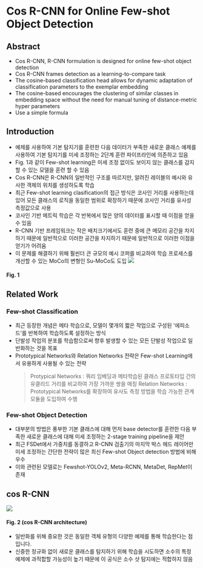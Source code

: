 # Cos R-CNN for Online Few-shot Object Detection

## Abstract
* Cos R-CNN, R-CNN formulation is designed for online few-shot object detection
* Cos R-CNN frames detection as a learning-to-compare task
* The cosine-based classification head allows for dynamic adaptation of classification parameters to the exemplar embedding
* The cosine-based encourages the clustering of similar classes in embedding space without the need for manual tuning of distance-metric hyper parameters
* Use a simple formula

## Introduction
* 예제를 사용하여 기본 탐지기를 훈련한 다음 데이터가 부족한 새로운 클래스 예제를 사용하여 기본 탐지기를 미세 조정하는 2단계 훈련 파이프라인에 의존하고 있음
* Fig. 1과 같이 Few-shot learning은 미세 조정 없이도 보이지 않는 클래스를 감지할 수 있는 모델을 훈련 할 수 있음
* Cos R-CNN은 R-CNN의 일반적인 구조를 따르지만, 알려진 레이블의 예시와 유사한 객체의 위치를 생성하도록 학습
* 최근 Few-shot learning clasification의 접근 방식은 코사인 거리를 사용하는데 있어 모든 클래스의 로직을 동일한 범위로 확장하기 때문에 코사인 거리를 유사성 측정값으로 사용
* 코사인 기반 메트릭 학습은 각 반복에서 많은 양의 데이터를 표시할 때 이점을 얻을 수 있음
* R-CNN 기반 프레임워크는 작은 배치크기에서도 훈련 중에 큰 메모리 공간을 차지하기 때문에 일반적으로 이러한 공간을 차지하기 때문에 일반적으로 이러한 이점을 얻기가 어려움
* 이 문제를 해결하기 위해 훨씬더 큰 규모의 예시 코퍼를 비교하여 학습 프로세스를 개선할 수 있는 MoCo의 변형인 Su-MoCo도 도입
<a href='https://ifh.cc/v-fqRYKJ' target='_blank'><img src='https://ifh.cc/g/fqRYKJ.jpg' border='0'></a>
#### Fig. 1

## Related Work

### Few-shot Classification
* 최근 등장한 개념은 메타 학습으로, 모델이 몇개의 짧은 작업으로 구성된 '에피소드'를 반복하여 학습하도록 설정하는 방식
* 단발성 작업의 분포를 학습함으로써 향후 발생할 수 있는 모든 단발성 작업으로 일반화하는 것을 목표
* Prototypical Networks와 Relation Networks 전략은 Few-shot Learning에서 유용하게 사용될 수 있는 전략
  > Protypical Networks : 쿼리 임베딩과 메타학습된 클래스 프로토타입 간의 유클리드 거리를 비교하여 가장 가까운 쌍을 매칭
  > Relation Networks : Prototypical Networks를 확장하여 유사도 측정 방법을 학습 가능한 관계 모듈을 도입하여 수행

### Few-shot Object Detection
* 대부분의 방법은 풍부한 기본 클래스에 대해 먼저 base detector를 훈련한 다음 부족한 새로운 클래스에 대해 미세 조정하는 2-stage training pipeline을 제안
* 최근 FSDet에서 가중치를 동결하고 R-CNN 검출기의 마지막 박스 헤드 레이어만 미세 조정하는 간단한 전략이 많은 최신 Few-shot Object detection 방법에 비해 우수
* 이와 관련된 모델로는 Fewshot-YOLOv2, Meta-RCNN, MetaDet, RepMet이 존재

## cos R-CNN
<a href='https://ifh.cc/v-9tgJzj' target='_blank'><img src='https://ifh.cc/g/9tgJzj.jpg' border='0'></a>
#### Fig. 2 (cos R-CNN architecture)
* 일반화를 위해 중요한 것은 동일한 객체 유형의 다양한 예제를 통해 학습한다는 점입니다.
* 신중한 정규화 없이 새로운 클래스를 탐지하기 위해 학습을 시도하면 소수의 특정 예제에 과적합할 가능성이 높기 때문에 이 공식은 소수 샷 탐지에는 적합하지 않음








